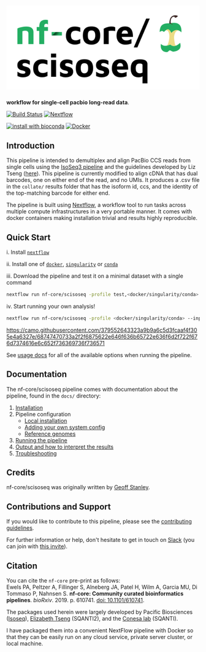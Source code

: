 # ![nf-core/scisoseq](docs/images/nf-core-scisoseq_logo.png)

**workflow for single-cell pacbio long-read data**.

[![Build Status](https://travis-ci.com/nf-core/scisoseq.svg?branch=master)](https://travis-ci.com/nf-core/scisoseq)
[![Nextflow](https://img.shields.io/badge/nextflow-%E2%89%A50.32.0-brightgreen.svg)](https://www.nextflow.io/)

[![install with bioconda](https://img.shields.io/badge/install%20with-bioconda-brightgreen.svg)](http://bioconda.github.io/)
[![Docker](https://img.shields.io/docker/automated/gmstanle/scisoseq.svg)](https://hub.docker.com/r/gmstanle/scisoseq)

## Introduction

This pipeline is intended to demultiplex and align PacBio CCS reads from single cells using the [IsoSeq3 pipeline](https://github.com/PacificBiosciences/IsoSeq) and the guidelines developed by Liz Tseng ([here](https://github.com/Magdoll/cDNA_Cupcake/wiki/Iso-Seq-Single-Cell-Analysis:-Recommended-Analysis-Guidelines)). This pipeline is currently modified to align cDNA that has dual barcodes, one on either end of the read, and no UMIs. It produces a .csv file in the `collate/` results folder that has the isoform id, ccs, and the identity of the top-matching barcode for either end.

The pipeline is built using [Nextflow](https://www.nextflow.io), a workflow tool to run tasks across multiple compute infrastructures in a very portable manner. It comes with docker containers making installation trivial and results highly reproducible.

## Quick Start

i. Install [`nextflow`](https://nf-co.re/usage/installation)

ii. Install one of [`docker`](https://docs.docker.com/engine/installation/), [`singularity`](https://www.sylabs.io/guides/3.0/user-guide/) or [`conda`](https://conda.io/miniconda.html)

iii. Download the pipeline and test it on a minimal dataset with a single command

```bash
nextflow run nf-core/scisoseq -profile test,<docker/singularity/conda>
```

iv. Start running your own analysis!

<!-- TODO nf-core: Update the default command above used to run the pipeline -->
```bash
nextflow run nf-core/scisoseq -profile <docker/singularity/conda> --input 'data/*.bam' --genome GRCm38
```
https://camo.githubusercontent.com/379552643323a9b9a6c5d3fcaaf4f305e4a6327e/68747470733a2f2f6875622e646f636b65722e636f6d2f722f676d7374616e6c652f736369736f736571

See [usage docs](docs/usage.md) for all of the available options when running the pipeline.

## Documentation

The nf-core/scisoseq pipeline comes with documentation about the pipeline, found in the `docs/` directory:

1. [Installation](https://nf-co.re/usage/installation)
2. Pipeline configuration
    * [Local installation](https://nf-co.re/usage/local_installation)
    * [Adding your own system config](https://nf-co.re/usage/adding_own_config)
    * [Reference genomes](https://nf-co.re/usage/reference_genomes)
3. [Running the pipeline](docs/usage.md)
4. [Output and how to interpret the results](docs/output.md)
5. [Troubleshooting](https://nf-co.re/usage/troubleshooting)

<!-- TODO nf-core: Add a brief overview of what the pipeline does and how it works -->

## Credits

nf-core/scisoseq was originally written by [Geoff Stanley](https://github.com/gmstanle/).

## Contributions and Support

If you would like to contribute to this pipeline, please see the [contributing guidelines](.github/CONTRIBUTING.md).

For further information or help, don't hesitate to get in touch on [Slack](https://nfcore.slack.com/channels/nf-core/scisoseq) (you can join with [this invite](https://nf-co.re/join/slack)).

## Citation

<!-- TODO nf-core: Add citation for pipeline after first release. Uncomment lines below and update Zenodo doi. -->
<!-- If you use  nf-core/scisoseq for your analysis, please cite it using the following doi: [10.5281/zenodo.XXXXXX](https://doi.org/10.5281/zenodo.XXXXXX) -->

You can cite the `nf-core` pre-print as follows:  
Ewels PA, Peltzer A, Fillinger S, Alneberg JA, Patel H, Wilm A, Garcia MU, Di Tommaso P, Nahnsen S. **nf-core: Community curated bioinformatics pipelines**. *bioRxiv*. 2019. p. 610741. [doi: 10.1101/610741](https://www.biorxiv.org/content/10.1101/610741v1).

The packages used herein were largely developed by Pacific Biosciences ([Isoseq](https://github.com/PacificBiosciences/IsoSeq)), [Elizabeth Tseng](https://github.com/Magdoll) (SQANTI2), and the [Conesa lab](https://github.com/ConesaLab) (SQANTI).

I have packaged them into a convenient NextFlow pipeline with Docker so that they can be easily run on any cloud service, private server cluster, or local machine. 
